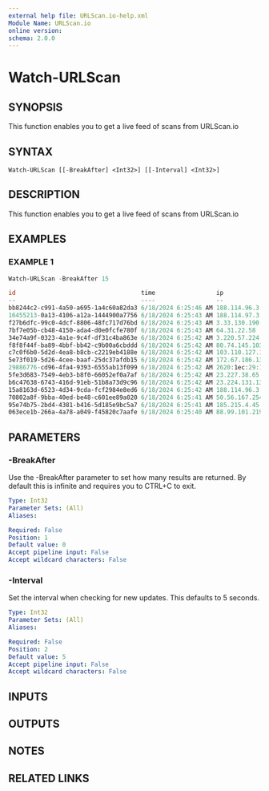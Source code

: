 ```yaml
---
external help file: URLScan.io-help.xml
Module Name: URLScan.io
online version:
schema: 2.0.0
---
```


# Watch-URLScan

## SYNOPSIS
This function enables you to get a live feed of scans from URLScan.io

## SYNTAX

```
Watch-URLScan [[-BreakAfter] <Int32>] [[-Interval] <Int32>]
```

## DESCRIPTION
This function enables you to get a live feed of scans from URLScan.io

## EXAMPLES

### EXAMPLE 1
```powershell
Watch-URLScan -BreakAfter 15

id                                   time                 ip                url
--                                   ----                 --                ---
bb8244c2-c991-4a50-a695-1a4c60a82da3 6/18/2024 6:25:46 AM 188.114.96.3      https://margapetir.site/
16455213-0a13-4106-a12a-1444900a7756 6/18/2024 6:25:43 AM 188.114.97.3      https://www.idpagar.xyz/
f27b6dfc-99c0-4dcf-8806-48fc717d76bd 6/18/2024 6:25:43 AM 3.33.130.190      https://darkscan.io/lander
7bf7e05b-cb48-4150-ada4-d0e0fcfe780f 6/18/2024 6:25:43 AM 64.31.22.58       https://quicktravlesltd.co.uk/
34e74a9f-0323-4a1e-9c4f-df31c4ba863e 6/18/2024 6:25:42 AM 3.220.57.224      https://academy.titansofcnc.com/
f8f8f44f-ba89-4bbf-bb42-c9b00a6cbddd 6/18/2024 6:25:42 AM 80.74.145.103     https://isler-wirth.ch/
c7c0f6b0-5d2d-4ea8-b8cb-c2219eb4188e 6/18/2024 6:25:42 AM 103.110.127.102   https://ipv4.digihimanshumarketer.in/
5e73f019-5d26-4cee-baaf-25dc37afdb15 6/18/2024 6:25:42 AM 172.67.186.138    https://frenchpolynesiacruises.today/
29886776-cd96-4fa4-9393-6555ab13f099 6/18/2024 6:25:42 AM 2620:1ec:29:1::67 https://www.359951.cc/
5fe3d683-7549-4eb3-b8f0-66052ef0a7af 6/18/2024 6:25:42 AM 23.227.38.65      https://shapify.in/
b6c47638-6743-416d-91eb-51b8a73d9c96 6/18/2024 6:25:42 AM 23.224.131.131    https://dydouyin88.online/
15a8163d-6523-4d34-9cda-fcf2984e8ed6 6/18/2024 6:25:42 AM 188.114.96.3      https://panen889jepeh02.co/
70802a8f-9bba-40ed-be48-c601ee89a020 6/18/2024 6:25:41 AM 50.56.167.254     https://www.aitoday.io/webinars/live-webinar-special-…
95e74b75-2bd4-4381-b416-5d185e9bc5a7 6/18/2024 6:25:41 AM 185.215.4.45      https://deliverypay.ru/
063ece1b-266a-4a78-a049-f45820c7aafe 6/18/2024 6:25:40 AM 88.99.101.219     https://francescamariacarta.altervista.org/
```

## PARAMETERS

### -BreakAfter
Use the -BreakAfter parameter to set how many results are returned.
By default this is infinite and requires you to CTRL+C to exit.

```yaml
Type: Int32
Parameter Sets: (All)
Aliases:

Required: False
Position: 1
Default value: 0
Accept pipeline input: False
Accept wildcard characters: False
```

### -Interval
Set the interval when checking for new updates.
This defaults to 5 seconds.

```yaml
Type: Int32
Parameter Sets: (All)
Aliases:

Required: False
Position: 2
Default value: 5
Accept pipeline input: False
Accept wildcard characters: False
```

## INPUTS

## OUTPUTS

## NOTES

## RELATED LINKS
